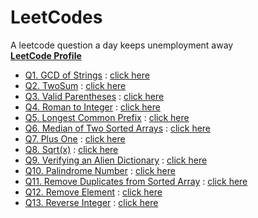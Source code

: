 # LeetCodes
A leetcode question a day keeps unemployment away<br>
[**LeetCode Profile**](https://leetcode.com/metarex21/)
- [Q1. GCD of Strings](https://leetcode.com/problems/greatest-common-divisor-of-strings/) : [click here](./q1.ipynb)
- [Q2. TwoSum](https://leetcode.com/problems/two-sum/) : [click here](./q2.ipynb)
- [Q3. Valid Parentheses](https://leetcode.com/problems/valid-parentheses/) : [click here](./q3.ipynb)
- [Q4. Roman to Integer](https://leetcode.com/problems/roman-to-integer/) : [click here](./q4.ipynb)
- [Q5. Longest Common Prefix](https://leetcode.com/problems/longest-common-prefix/) : [click here](./q5.ipynb)
- [Q6. Median of Two Sorted Arrays](https://leetcode.com/problems/median-of-two-sorted-arrays/) : [click here](./q6.ipynb)
- [Q7. Plus One](https://leetcode.com/problems/plus-one/) : [click here](./q7.ipynb)
- [Q8. Sqrt(x)](https://leetcode.com/problems/sqrtx/) : [click here](./q8.ipynb)
- [Q9. Verifying an Alien Dictionary](https://leetcode.com/problems/verifying-an-alien-dictionary/) : [click here](./q9.ipynb)
- [Q10. Palindrome Number](https://leetcode.com/problems/palindrome-number/) : [click here](./q10.ipynb)
- [Q11. Remove Duplicates from Sorted Array](https://leetcode.com/problems/remove-duplicates-from-sorted-array/) : [click here](./q11.ipynb)
- [Q12. Remove Element](https://leetcode.com/problems/remove-element/) : [click here](./q12.ipynb)
- [Q13. Reverse Integer](https://leetcode.com/problems/reverse-integer/) : [click here](./q13.ipynb)